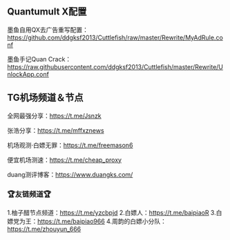 ## Quantumult X配置

墨鱼自用QX去广告重写配置：https://github.com/ddgksf2013/Cuttlefish/raw/master/Rewrite/MyAdRule.conf

墨鱼手记Quan Crack：https://raw.githubusercontent.com/ddgksf2013/Cuttlefish/master/Rewrite/UnlockApp.conf

## TG机场频道＆节点
全网最强分享：https://t.me/Jsnzk

张浩分享：https://t.me/mffxznews

机场观测·白嫖无罪：https://t.me/freemason6

便宜机场测速：https://t.me/cheap_proxy

duang测评博客：https://www.duangks.com/

### 🏆友链频道🏆
1.柚子醋节点频道：https://t.me/yzcbpjd
2.白嫖人：https://t.me/baipiaoR
3.白嫖党为王：https://t.me/baipiao966
4.周韵的白嫖小分队：https://t.me/zhouyun_666
